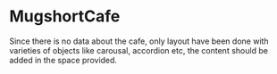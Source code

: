 # MugshortCafe
Since there is no data about the cafe, only layout have been done with varieties of objects like carousal, accordion etc, the content should be added in the space provided.
